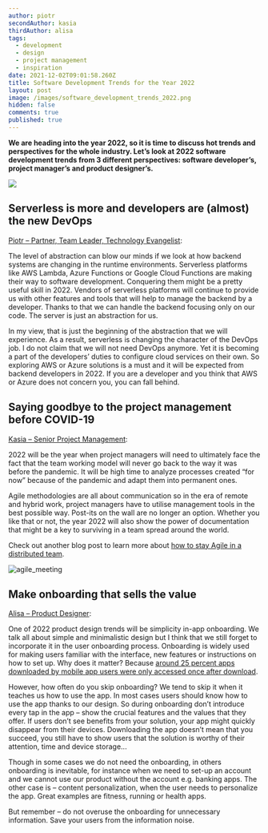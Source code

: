 ```yaml
---
author: piotr
secondAuthor: kasia
thirdAuthor: alisa
tags:
  - development
  - design
  - project management
  - inspiration
date: 2021-12-02T09:01:58.260Z
title: Software Development Trends for the Year 2022
layout: post
image: /images/software_development_trends_2022.png
hidden: false
comments: true
published: true
---
```

**We are heading into the year 2022, so it is time to discuss hot trends and perspectives for the whole industry. Let’s look at 2022 software development trends from 3 different perspectives: software developer’s, project manager’s and product designer’s.**

![](/images/tech_trends.jpg)

## Serverless is more and developers are (almost) the new DevOps

[Piotr – Partner, Team Leader, Technology Evangelist](/about-us/piotr/):

The level of abstraction can blow our minds if we look at how backend systems are changing in the runtime environments. Serverless platforms like AWS Lambda, Azure Functions or Google Cloud Functions are making their way to software development. Conquering them might be a pretty useful skill in 2022. Vendors of serverless platforms will continue to provide us with other features and tools that will help to manage the backend by a developer. Thanks to that we can handle the backend focusing only on our code. The server is just an abstraction for us. 

In my view, that is just the beginning of the abstraction that we will experience. As a result, serverless is changing the character of the DevOps job. I do not claim that we will not need DevOps anymore. Yet it is becoming a part of the developers’ duties to configure cloud services on their own. So exploring AWS or Azure solutions is a must and it will be expected from backend developers in 2022. If you are a developer and you think that AWS or Azure does not concern you, you can fall behind.

## Saying goodbye to the project management before COVID-19

[Kasia – Senior Project Management](/about-us/kasia/):

2022 will be the year when project managers will need to ultimately face the fact that the team working model will never go back to the way it was before the pandemic. It will be high time to analyze processes created “for now” because of the pandemic and adapt them into permanent ones.

Agile methodologies are all about communication so in the era of remote and hybrid work, project managers have to utilise management tools in the best possible way. Post-its on the wall are no longer an option. Whether you like that or not, the year 2022 will also show the power of documentation that might be a key to surviving in a team spread around the world.

Check out another blog post to learn more about [how to stay Agile in a distributed team](/blog/agile-in-a-long-distance-relationship/).

![agile_meeting](/images/internal_workshops.jpeg)

## Make onboarding that sells the value

[Alisa – Product Designer](/about-us/alisa/):

One of 2022 product design trends will be simplicity in-app onboarding. We talk all about simple and minimalistic design but I think that we still forget to incorporate it in the user onboarding process. Onboarding is widely used for making users familiar with the interface, new features or instructions on how to set up. Why does it matter? Because [around 25 percent apps downloaded by mobile app users were only accessed once after download](https://www.statista.com/statistics/271628/percentage-of-apps-used-once-in-the-us/).

However, how often do you skip onboarding? We tend to skip it when it teaches us how to use the app. In most cases users should know how to use the app thanks to our design. So during onboarding don’t introduce every tap in the app – show the crucial features and the values that they offer. If users don’t see benefits from your solution, your app might quickly disappear from their devices. Downloading the app doesn’t mean that you succeed, you still have to show users that the solution is worthy of their attention, time and device storage... 

Though in some cases we do not need the onboarding, in others onboarding is inevitable, for instance when we need to set-up an account and we cannot use our product without the account e.g. banking apps. The other case is – content personalization, when the user needs to personalize the app. Great examples are fitness, running or health apps.

But remember – do not overuse the onboarding for unnecessary information. Save your users from the information noise.